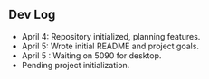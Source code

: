 ## Dev Log

- April 4: Repository initialized, planning features.
- April 5: Wrote initial README and project goals.
- April 5 : Waiting on 5090 for desktop.
- Pending project initialization.
